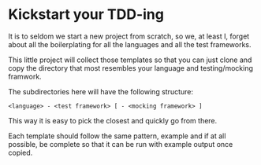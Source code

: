 # Kickstart your TDD-ing

It is to seldom we start a new project from scratch, so we, at least
I, forget about all the boilerplating for all the languages and all
the test frameworks.

This little project will collect those templates so that you can just clone and copy the directory that most resembles your language and testing/mocking framwork.

The subdirectories here will have the following structure:

    <language> - <test framework> [ - <mocking framework> ]

This way it is easy to pick the closest and quickly go from there.

Each template should follow the same pattern, example and if at all
possible, be complete so that it can be run with example output once
copied.
